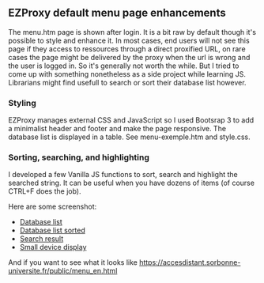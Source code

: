 
## EZProxy default menu page enhancements

The menu.htm page is shown after login. It is a bit raw by default though it's possible to style and enhance it. In most cases, end users will not see this page if they access to ressources through a direct proxified URL, on rare cases the page might be delivered by the proxy when the url is wrong and the user is logged in. So it's generally not worth the while. But I tried to come up with something nonetheless as a side project while learning JS. Librarians might find usefull to search or sort their database list however.

### Styling

EZProxy manages external CSS and JavaScript so I used Bootsrap 3 to add a minimalist header and footer and make the page responsive. The database list is displayed in a table. See menu-exemple.htm and style.css.

### Sorting, searching, and highlighting

I developed a few Vanilla JS functions to sort, search and highlight the searched string. It can be useful when you have dozens of items (of course CTRL+F does the job).

Here are some screenshot: 

* [Database list](https://accesdistant.sorbonne-universite.fr/public/images/list.png)
* [Database list sorted](https://accesdistant.sorbonne-universite.fr/public/images/sorted.png)
* [Search result](https://accesdistant.sorbonne-universite.fr/public/images/search.png)
* [Small device display](https://accesdistant.sorbonne-universite.fr/public/images/responsive.png)

And if you want to see what it looks like https://accesdistant.sorbonne-universite.fr/public/menu_en.html


